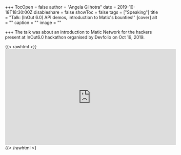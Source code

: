 +++
TocOpen = false
author = "Angela Gilhotra"
date = 2019-10-18T18:30:00Z
disableshare = false
showToc = false
tags = ["Speaking"]
title = "Talk: [InOut 6.0] API demos, introduction to Matic's bounties!"
[cover]
alt = ""
caption = ""
image = ""

+++
The talk was about an introduction to Matic Network for the hackers present at InOut6.0 hackathon organised by Devfolio on Oct 19, 2019.

{{< rawhtml >}}
    <iframe width="560" height="315" src="https://www.youtube-nocookie.com/embed/kGUM8XhN9Pk?start=763" frameborder="0" allow="accelerometer; autoplay; clipboard-write; encrypted-media; gyroscope; picture-in-picture" allowfullscreen></iframe>
{{< /rawhtml >}

<!-- {{< youtube id="kGUM8XhN9Pk" >}} -->